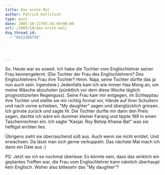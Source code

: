 ```yaml
---
title: Das erste Mal
author: Patrick Kollitsch
type: post
date: 2005-10-11T05:34:49+00:00
url: /2005/10/das-erste-mal/
dsq_thread_id:
  - "6412166756"




---
```

So. Heute war es soweit. Ich habe die Tochter vom Englischlehrer seiner Frau kennengelernt. (Die Tochter der Frau des Englischlehrers? Des Englischlehrers Frau ihre Tochter? Hmm. Naja, seine Tochter dürfte das ja nun auch sein. Irgendwie.) Jedenfalls kam ich wie immer Haa Mong an, um meine Wäsche abzuholen (pünktlich vor dem diese Woche täglich prognostizierten Regenguss). Seine Frau kam mir entgegen, im Schlepptau ihre Tochter und stellte sie mir richtig formal vor, Hände auf ihrer Schultern und nach vorne schieben, "My daughter" sagen und überglücklich grinsen. Ich grinste zurück und sagte Hi. Die Tochter durfte mir dann den Preis sagen, dachte ich wäre ein dummer kleiner Farang und tippte 189 in einen Taschenrechner ein. Ich sagte "Kaojai. Roy Betsip Khaow Bat" was sie heftigst erröten lies. 

Übrigens sieht sie überraschend süß aus. Auch wenn sie nicht errötet. Und erwachsen. Da lässt man sich gerne verkuppeln. Das nächste Mal mach ich dann ein Date aus :)

PS: Jetzt wo ich es nochmal überlese: Es könnte sein, dass das wirklich ein geplantes Treffen war, die Frau vom Englischlehrer kann nämlich überhaupt kein Englisch. Woher also bittesehr das "My daughter"?
